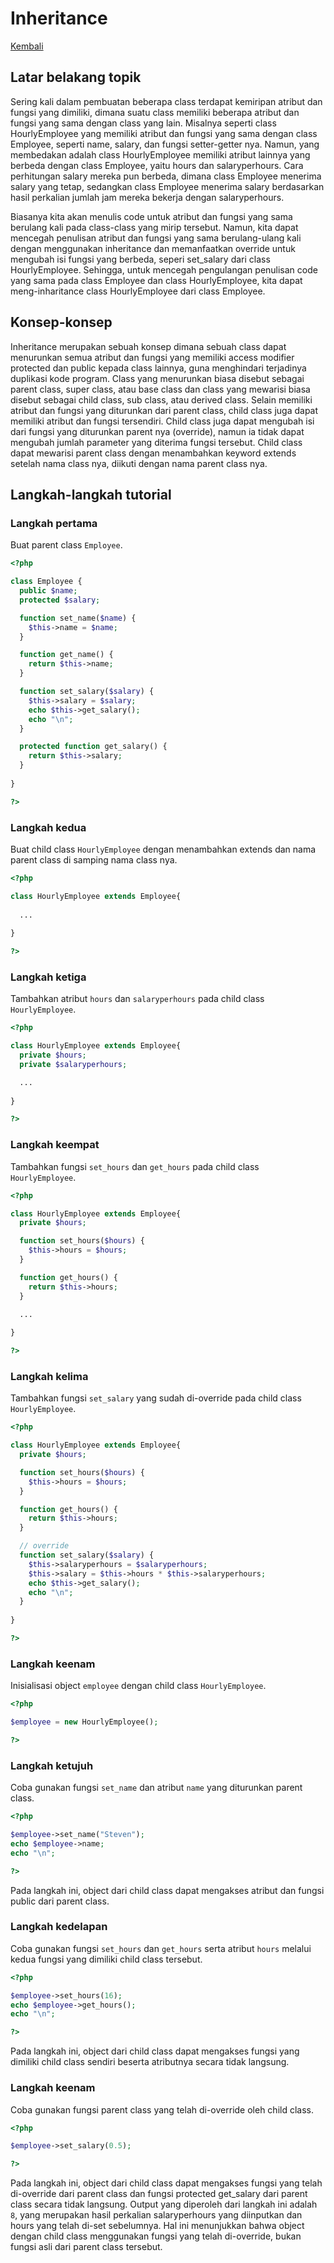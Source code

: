 # Inheritance

[Kembali](readme.md)

## Latar belakang topik

Sering kali dalam pembuatan beberapa class terdapat kemiripan atribut dan fungsi yang dimiliki, dimana suatu class memiliki beberapa atribut dan fungsi yang sama dengan class yang lain. Misalnya seperti class HourlyEmployee yang memiliki atribut dan fungsi yang sama dengan class Employee, seperti name, salary, dan fungsi setter-getter nya. Namun, yang membedakan adalah class HourlyEmployee memiliki atribut lainnya yang berbeda dengan class Employee, yaitu hours dan salaryperhours. Cara perhitungan salary mereka pun berbeda, dimana class Employee menerima salary yang tetap, sedangkan class Employee menerima salary berdasarkan hasil perkalian jumlah jam mereka bekerja dengan salaryperhours.

Biasanya kita akan menulis code untuk atribut dan fungsi yang sama berulang kali pada class-class yang mirip tersebut. Namun, kita dapat mencegah penulisan atribut dan fungsi yang sama berulang-ulang kali dengan menggunakan inheritance dan memanfaatkan override untuk mengubah isi fungsi yang berbeda, seperi set_salary dari class HourlyEmployee. Sehingga, untuk mencegah pengulangan penulisan code yang sama pada class Employee dan class HourlyEmployee, kita dapat meng-inharitance class HourlyEmployee dari class Employee.

## Konsep-konsep

Inheritance merupakan sebuah konsep dimana sebuah class dapat menurunkan semua atribut dan fungsi yang memiliki access modifier protected dan public kepada class lainnya, guna menghindari terjadinya duplikasi kode program. Class yang menurunkan biasa disebut sebagai parent class, super class, atau base class dan class yang mewarisi biasa disebut sebagai child class, sub class, atau derived class. Selain memiliki atribut dan fungsi yang diturunkan dari parent class, child class juga dapat memiliki atribut dan fungsi tersendiri. Child class juga dapat mengubah isi dari fungsi yang diturunkan parent nya (override), namun ia tidak dapat mengubah jumlah parameter yang diterima fungsi tersebut. Child class dapat mewarisi parent class dengan menambahkan keyword extends setelah nama class nya, diikuti dengan nama parent class nya.

## Langkah-langkah tutorial

### Langkah pertama

Buat parent class `Employee`. 

```php
<?php

class Employee {
  public $name;
  protected $salary;

  function set_name($name) {
    $this->name = $name;
  }

  function get_name() {
    return $this->name;
  }

  function set_salary($salary) {
    $this->salary = $salary;
    echo $this->get_salary();
    echo "\n";
  }

  protected function get_salary() {
    return $this->salary;
  }
  
}

?>
```

### Langkah kedua

Buat child class `HourlyEmployee` dengan menambahkan extends dan nama parent class di samping nama class nya.

```php
<?php

class HourlyEmployee extends Employee{
  
  ...
  
}

?>
```

### Langkah ketiga

Tambahkan atribut `hours` dan `salaryperhours` pada child class `HourlyEmployee`. 

```php
<?php

class HourlyEmployee extends Employee{
  private $hours;
  private $salaryperhours;

  ...
  
}

?>
```

### Langkah keempat

Tambahkan fungsi `set_hours` dan `get_hours` pada child class `HourlyEmployee`. 

```php
<?php

class HourlyEmployee extends Employee{
  private $hours;

  function set_hours($hours) {
    $this->hours = $hours;
  }

  function get_hours() {
    return $this->hours;
  }

  ...
  
}

?>
```

### Langkah kelima

Tambahkan fungsi `set_salary` yang sudah di-override pada child class `HourlyEmployee`. 

```php
<?php

class HourlyEmployee extends Employee{
  private $hours;

  function set_hours($hours) {
    $this->hours = $hours;
  }

  function get_hours() {
    return $this->hours;
  }

  // override
  function set_salary($salary) {
    $this->salaryperhours = $salaryperhours;
    $this->salary = $this->hours * $this->salaryperhours;
    echo $this->get_salary();
    echo "\n";
  }
  
}

?>
```

### Langkah keenam

Inisialisasi object `employee` dengan child class `HourlyEmployee`.

```php
<?php

$employee = new HourlyEmployee();

?>
```

### Langkah ketujuh

Coba gunakan fungsi `set_name` dan atribut `name` yang diturunkan parent class.

```php
<?php

$employee->set_name("Steven");
echo $employee->name;
echo "\n";

?>
```

Pada langkah ini, object dari child class dapat mengakses atribut dan fungsi public dari parent class.

### Langkah kedelapan

Coba gunakan fungsi `set_hours` dan `get_hours` serta atribut `hours` melalui kedua fungsi yang dimiliki child class tersebut.

```php
<?php

$employee->set_hours(16);
echo $employee->get_hours();
echo "\n";

?>
```

Pada langkah ini, object dari child class dapat mengakses fungsi yang dimiliki child class sendiri beserta atributnya secara tidak langsung.

### Langkah keenam

Coba gunakan fungsi parent class yang telah di-override oleh child class.

```php
<?php

$employee->set_salary(0.5);

?>
```

Pada langkah ini, object dari child class dapat mengakses fungsi yang telah di-override dari parent class dan fungsi protected get_salary dari parent class secara tidak langsung. Output yang diperoleh dari langkah ini adalah `8`, yang merupakan hasil perkalian salaryperhours yang diinputkan dan hours yang telah di-set sebelumnya. Hal ini menunjukkan bahwa object dengan child class menggunakan fungsi yang telah di-override, bukan fungsi asli dari parent class tersebut.
